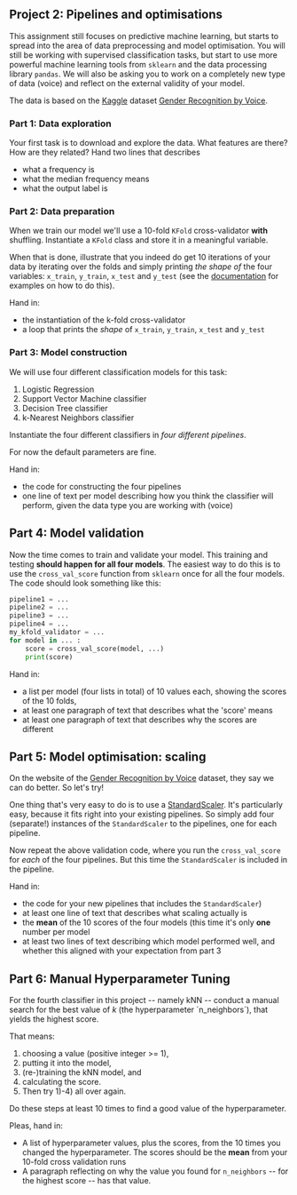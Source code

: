 ## Project 2: Pipelines and optimisations

This assignment still focuses on predictive machine learning, but starts to spread
into the area of data preprocessing and model optimisation.
You will still be working with supervised classification tasks, but start to use more 
powerful machine learning tools from `sklearn` and the data processing library `pandas`.
We will also be asking you to work on a completely new type of data (voice) and 
reflect on the external validity of your model.

The data is based on the [Kaggle](https://kaggle.com) dataset [Gender Recognition by Voice](https://www.kaggle.com/primaryobjects/voicegender).

### Part 1: Data exploration
Your first task is to download and explore the data. What features are there?
How are they related?
Hand two lines that describes
* what a frequency is
* what the median frequency means
* what the output label is

### Part 2: Data preparation
When we train our model we'll use a 10-fold `KFold` 
cross-validator **with** shuffling.
Instantiate a `KFold` class and store it in a meaningful variable.

When that is done, illustrate that you indeed do get 10 
iterations of your data by iterating over the folds and simply
printing *the shape of* the four variables: `x_train`, `y_train`, `x_test` and
`y_test` (see 
the [documentation](https://scikit-learn.org/stable/modules/generated/sklearn.model_selection.KFold.html) for examples on
how to do this).

Hand in:

* the instantiation of the k-fold cross-validator
* a loop that prints the *shape* of `x_train`, `y_train`, `x_test` and `y_test`

###  Part 3: Model construction
We will use four different classification models for this task:
1. Logistic Regression
2. Support Vector Machine classifier
3. Decision Tree classifier
4. k-Nearest Neighbors classifier

Instantiate the four different classifiers in *four different 
pipelines*.

For now the default parameters are fine.

Hand in:

* the code for constructing the four pipelines
* one line of text per model describing how you think the classifier will perform, given the data type you are working with (voice)

## Part 4: Model validation
Now the time comes to train and validate your model.
This training and testing **should happen for all four models**.
The easiest way to do this is to use the `cross_val_score` 
function from `sklearn` once for all the four models.
The code should look something like this:
```python
pipeline1 = ...
pipeline2 = ...
pipeline3 = ...
pipeline4 = ...
my_kfold_validator = ...
for model in ... :
    score = cross_val_score(model, ...)
    print(score)
```

Hand in:

* a list per model (four lists in total) of 10 values each, showing the scores of the 10 folds,
* at least one paragraph of text that describes what the 'score' means
* at least one paragraph of text that describes why the scores are different

## Part 5: Model optimisation: scaling
On the website of the [Gender Recognition by Voice](https://www.kaggle.com/primaryobjects/voicegender) dataset, they say
we can do better. So let's try!

One thing that's very easy to do is to use a 
[StandardScaler](https://scikit-learn.org/stable/modules/generated/sklearn.preprocessing.StandardScaler.html).
It's particularly easy, because it fits right into your existing
pipelines. So simply add four (separate!) instances of the
`StandardScaler` to the pipelines, one for each pipeline.

Now repeat the above validation code, where you run the 
`cross_val_score` for *each* of the four pipelines. But this 
time the `StandardScaler` is included in the pipeline.

Hand in:

* the code for your new pipelines that includes the `StandardScaler`)
* at least one line of text that describes what scaling actually is
* the **mean** of the 10 scores of the four models (this time it's only **one** number per model
* at least two lines of text describing which model performed well, and whether this aligned with your expectation from part 3

## Part 6: Manual Hyperparameter Tuning

For the fourth classifier in this project -- namely kNN -- conduct a manual search for the best value of $k$ (the hyperparameter ´n_neighbors´), that yields the highest score.

That means:

  1. choosing a value (positive integer >= 1), 
  2. putting it into the model, 
  3. (re-)training the kNN model, and 
  4. calculating the score. 
  5. Then try 1)-4) all over again. 

Do these steps at least 10 times to find a good value of the hyperparameter.

Pleas, hand in:

* A list of hyperparameter values, plus the scores, from the 10 times you changed the hyperparameter. The scores should be the **mean** from your 10-fold cross validation runs
* A paragraph reflecting on why the value you found for `n_neighbors` -- for the highest score -- has that value.
